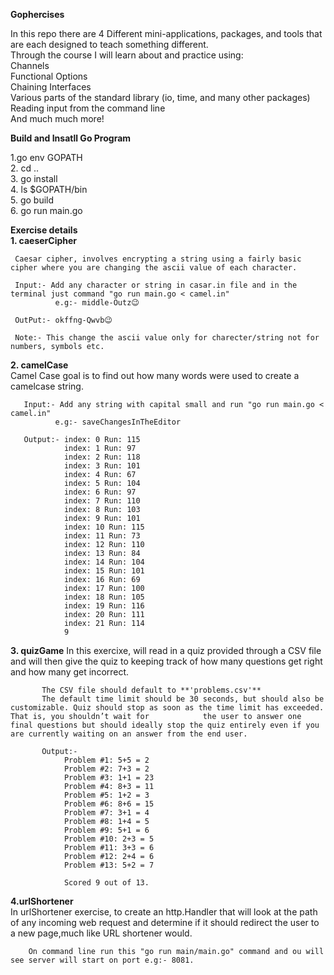 **Gophercises**

In this repo there are 4 Different mini-applications, packages, and tools that are each designed to teach something different. </br>
Through the course I will learn about and practice using: </br>
Channels </br>
Functional Options </br>
Chaining Interfaces </br>
Various parts of the standard library (io, time, and many other packages) </br>
Reading input from the command line </br>
And much much more! </br>

**Build and Insatll Go Program**

1.go env GOPATH </br>
2. cd .. </br>
3. go install  </br>
4. ls $GOPATH/bin </br>
5. go build </br>
6. go run main.go </br>


**Exercise details** </br>
**1. caeserCipher**

     Caesar cipher, involves encrypting a string using a fairly basic cipher where you are changing the ascii value of each character.
     
     Input:- Add any character or string in casar.in file and in the terminal just command "go run main.go < camel.in"
              e.g:- middle-Outz😉
              
     OutPut:- okffng-Qwvb😉
     
     Note:- This change the ascii value only for charecter/string not for numbers, symbols etc.
     
**2. camelCase**              
       Camel Case goal is to find out how many words were used to create a camelcase string.
       
       Input:- Add any string with capital small and run "go run main.go < camel.in"
              e.g:- saveChangesInTheEditor
              
       Output:- index: 0 Run: 115 
                index: 1 Run: 97
                index: 2 Run: 118
                index: 3 Run: 101
                index: 4 Run: 67
                index: 5 Run: 104
                index: 6 Run: 97
                index: 7 Run: 110
                index: 8 Run: 103
                index: 9 Run: 101
                index: 10 Run: 115
                index: 11 Run: 73
                index: 12 Run: 110
                index: 13 Run: 84
                index: 14 Run: 104
                index: 15 Run: 101
                index: 16 Run: 69
                index: 17 Run: 100
                index: 18 Run: 105
                index: 19 Run: 116
                index: 20 Run: 111
                index: 21 Run: 114
                9
                
   **3. quizGame**
            In this exercixe, will read in a quiz provided through a CSV file and will then give the quiz to keeping track of how many questions get right and how many get                   incorrect.
            
           The CSV file should default to **'problems.csv'** 
           The default time limit should be 30 seconds, but should also be customizable. Quiz should stop as soon as the time limit has exceeded. That is, you shouldn’t wait for            the user to answer one final questions but should ideally stop the quiz entirely even if you are currently waiting on an answer from the end user.
           
           Output:- 
                Problem #1: 5+5 = 2
                Problem #2: 7+3 = 2
                Problem #3: 1+1 = 23
                Problem #4: 8+3 = 11
                Problem #5: 1+2 = 3
                Problem #6: 8+6 = 15
                Problem #7: 3+1 = 4
                Problem #8: 1+4 = 5
                Problem #9: 5+1 = 6
                Problem #10: 2+3 = 5
                Problem #11: 3+3 = 6
                Problem #12: 2+4 = 6
                Problem #13: 5+2 = 7

                Scored 9 out of 13.
                
   **4.urlShortener**            
        In urlShortener exercise, to create an http.Handler that will look at the path of any incoming web request and determine if it should redirect the user to a new                 page,much like URL shortener would.
        
        On command line run this "go run main/main.go" command and ou will see server will start on port e.g:- 8081.
        
        
        
        
        
       
